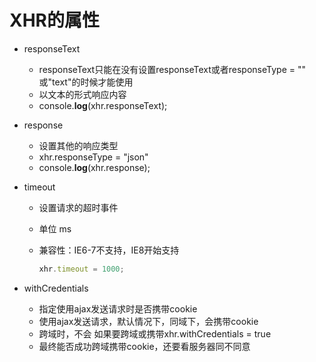 # XHR的属性

* responseText

  * responseText只能在没有设置responseText或者responseType = "" 或"text"的时候才能使用
  * 以文本的形式响应内容
  *  console.**log**(xhr.responseText);

* response

  * 设置其他的响应类型
  * xhr.responseType = "json"
  * console.**log**(xhr.response);

* timeout

  * 设置请求的超时事件

  * 单位  ms

  * 兼容性：IE6-7不支持，IE8开始支持

    ```js
    xhr.timeout = 1000;
    ```

* withCredentials
  * 指定使用ajax发送请求时是否携带cookie
  * 使用ajax发送请求，默认情况下，同域下，会携带cookie
  * 跨域时，不会   如果要跨域或携带xhr.withCredentials = true
  * 最终能否成功跨域携带cookie，还要看服务器同不同意